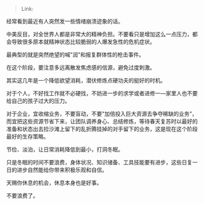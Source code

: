 > Link: 

经常看到最近有人突然发一些情绪崩溃迹象的话。

中美反目，对全世界人都是非常大的精神负担。不要看只是增加这么一点压力，都会导致很多原本就精神状态比较脆弱的人爆发急性的危机症状。

最典型的就是突然绝望的喊"润"和报复群体性的枪击事件。

在这个阶段，要注意多远离散发焦虑感的信源，避免过度刺激。

其实这几年是一个降低欲望消耗，潜伏修炼点硬功夫的挺好的时机。

对于个人，不好找工作就不必硬找，不妨进一步的求学或者进修一—家里人也不要给自己的孩子过大的压力。

对于企业，宜收缩业务，不要盲动，不要"加倍投入巨大资源去争夺稀缺的业务”，而宜把这些资源节省下来，让团队调养身心、总结修炼，等待春天复苏时以最好的准备和状态出去捡沙滩上留下的乱折腾挂掉的对手留下的业务，这是现在这个阶段最好的生存策略。

节俭、淡泊，让日常消耗降低到最小，打洞冬眠。

只是冬眠的时间不要浪费，身体状况、知识储备、工具技能要有进步，这些日复一日的进步自然能给你带来积极乐观和自信。

天赐你休息的机会，休息本身也是好事。

不要浪费了。
